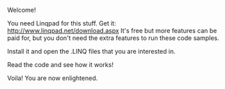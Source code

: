 Welcome!

You need Linqpad for this stuff.
Get it: http://www.linqpad.net/download.aspx
It's free but more features can be paid for, but you don't need the extra features to run these code samples.

Install it and open the .LINQ files that you are interested in.

Read the code and see how it works!

Voila! You are now enlightened.
